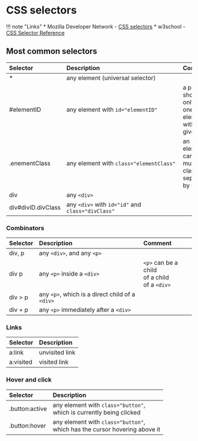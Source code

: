 # CSS selectors

!!! note "Links"
    * Mozilla Developer Network - [CSS selectors](https://developer.mozilla.org/en-US/docs/Web/CSS/CSS_Selectors)
    * w3school - [CSS Selector Reference](https://www.w3schools.com/cssref/css_selectors.asp)

## Most common selectors

|Selector|<div style="width:300px;">Description</div>|Comment|
|:---|:---|:---|
|*|any element (universal selector)|
|#elementID|any element with `id="elementID"`|a page should only have one element with a given `id`|
|.enementClass|any element with `class="elementClass"`|an element can have multiple classes, separated by space|
|div|any `<div>`|
|div#divID.divClass|any `<div>` with `id="id"` and `class="divClass"`|

### Combinators

|Selector|Description|Comment|
|:---|:---|:---|    
|div, p|any `<div>`, and any `<p>`|
|div p|any `<p>` inside a `<div>`|`<p>` can be a child<br>of a child<br>of a `<div>`|
|div > p|any `<p>`, which is a direct child of a `<div>`|
|div + p|any `<p>` immediately after a `<div>`|

### Links

|Selector|Description|
|:---|:---|
|a:link|unvisited link|
|a:visited|visited link|

### Hover and click

|Selector|Description|
|:---|:---|
|.button:active|any element with `class="button"`,<br>which is currently being clicked|
|.button:hover|any element with `class="button"`,<br>which has the cursor hovering above it|